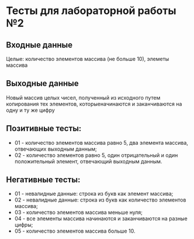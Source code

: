 # Тесты для лабораторной работы №2

## Входные данные
Целые: количество элементов массива (не больше 10),
элеметы массива

## Выходные данные
Новый массив целых чисел, полученный из исходного путем копирования тех элементов, которыеначинаются и заканчиваются на одну и ту же цифру

## Позитивные тесты:
- 01 - количество элементов массива равно 5, два элемента массива, отвечающих выходным данным;
- 02 - количество элементов равно 5, один отрицательный и один положительный элемент, отвечающий выходным данным.

## Негативные тесты:
- 01 - невалидные данные: строка из букв как элемент массива;
- 02 - невалидные данные: строка из букв как количество элементов массива;
- 03 - количество элементов массива меньше нуля;
- 04 - все элементы массива начинаются и заканчиваются на разные цифры;
- 05 - количество элементов массива больше 10.
